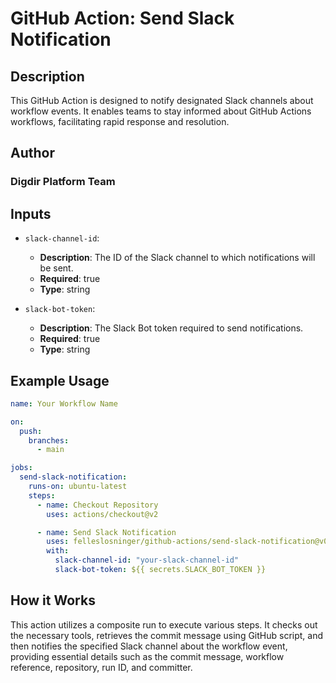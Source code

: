 # GitHub Action: Send Slack Notification

## Description

This GitHub Action is designed to notify designated Slack channels about workflow events. It enables teams to stay informed about GitHub Actions workflows, facilitating rapid response and resolution.

## Author

### Digdir Platform Team

## Inputs

- `slack-channel-id`:

  - **Description**: The ID of the Slack channel to which notifications will be sent.
  - **Required**: true
  - **Type**: string

- `slack-bot-token`:
  - **Description**: The Slack Bot token required to send notifications.
  - **Required**: true
  - **Type**: string

## Example Usage

```yaml
name: Your Workflow Name

on:
  push:
    branches:
      - main

jobs:
  send-slack-notification:
    runs-on: ubuntu-latest
    steps:
      - name: Checkout Repository
        uses: actions/checkout@v2

      - name: Send Slack Notification
        uses: felleslosninger/github-actions/send-slack-notification@v0.2.2
        with:
          slack-channel-id: "your-slack-channel-id"
          slack-bot-token: ${{ secrets.SLACK_BOT_TOKEN }}
```

## How it Works

This action utilizes a composite run to execute various steps. It checks out the necessary tools, retrieves the commit message using GitHub script, and then notifies the specified Slack channel about the workflow event, providing essential details such as the commit message, workflow reference, repository, run ID, and committer.
